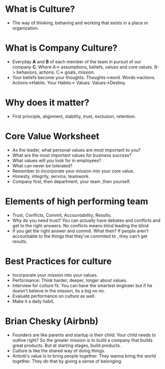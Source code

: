 # What is Culture?
- The way of thinking, behaving and working that exists in a place or organization.
# What is Company Culture?
- Everyday ____A____ and ____B____ of each member of the team in pursuit of our company ____C____. Where A-> assumptions, beliefs, values and core values. B-> behaviors, actions. C-> goals, mission.
- Your beliefs become your thoughts. Thoughts->word. Words->actions. Actions->Habits. Your Habits-> Values. Values->Destiny.
# Why does it matter?
- First principle, alignment, stability, trust, exclusion, retention.
# Core Value Worksheet
- As the leader, what personal values are most important to you?
- What are the most important values for business success?
- What values will you look for in employees?
- What can never be tolerated?
- Remember to incorporate your mission into your core value.
- Honesty, integrity, service, teamwork.
- Company first, then department, your team ,then yourself.
# Elements of high performing team
- Trust, Conflicts, Commit, Accountability, Results.
- Why do you need trust? You can actually have debates and conflicts and get to the right answers. No conflicts means blind leading the blind.
- If you get the right answer and commit. What then? If people aren't accountable to the things that they've commited to , they can't get results.
# Best Practices for culture
- Incorporate your mission into your values.
- Performance: Think harder, deeper, longer about values.
- Interview for culture fit. You can have the smartest engineer but if he doesn't believe in the mission, its a big no no.
- Evaluate performance on culture as well.
- Make it a daily habit.
# Brian Chesky (Airbnb)
- Founders are like parents and startup is their child. Your child needs to outlive right? So the greater mission is to build a company that builds great products. But at starting stages, build products.
- Culture is like the shared way of doing things.
- Airbnb's value is to bring people together. They wanna bring the world together. They do that by giving a sense of belonging. 
